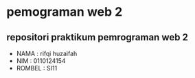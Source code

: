 # pemograman web 2
## repositori praktikum pemrograman web 2

- NAMA : rifqi huzaifah
- NIM : 0110124154
- ROMBEL : SI11
